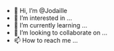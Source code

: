 - 👋 Hi, I’m @Jodaille
- 👀 I’m interested in ...
- 🌱 I’m currently learning ...
- 💞️ I’m looking to collaborate on ...
- 📫 How to reach me ...

<!---
Jodaille/Jodaille is a ✨ special ✨ repository because its `README.md` (this file) appears on your GitHub profile.
You can click the Preview link to take a look at your changes.
--->
